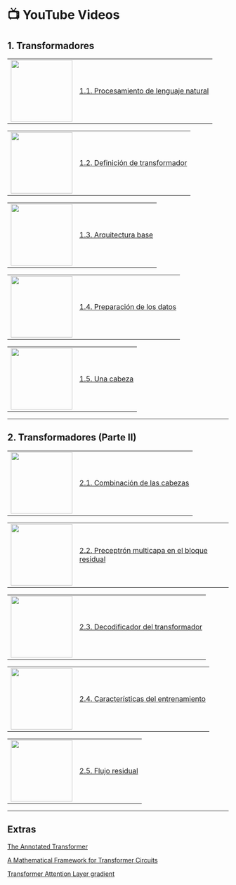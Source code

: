 # 📺 YouTube Videos

## **1. Transformadores**

<table>
<tr>
<td><a href="https://www.youtube.com/watch?v=BGH2H209rwY"><img width="140px" src="https://i.ytimg.com/vi/BGH2H209rwY/mqdefault.jpg"></a></td>
<td><a href="https://www.youtube.com/watch?v=BGH2H209rwY">1.1. Procesamiento de lenguaje natural</a><br/></td>
</tr>
</table>

<table>
<tr>
<td><a href="https://www.youtube.com/watch?v=_2BT6OeysqU"><img width="140px" src="https://i.ytimg.com/vi/_2BT6OeysqU/mqdefault.jpg"></a></td>
<td><a href="https://www.youtube.com/watch?v=_2BT6OeysqU">1.2. Definición de transformador</a><br/></td>
</tr>
</table>

<table>
<tr>
<td><a href="https://www.youtube.com/watch?v=eDceXluHjro"><img width="140px" src="https://i.ytimg.com/vi/eDceXluHjro/mqdefault.jpg"></a></td>
<td><a href="https://www.youtube.com/watch?v=eDceXluHjro">1.3. Arquitectura base</a><br/></td>
</tr>
</table>

<table>
<tr>
<td><a href="https://www.youtube.com/watch?v=uOIO1zLhUlw"><img width="140px" src="https://i.ytimg.com/vi/uOIO1zLhUlw/mqdefault.jpg"></a></td>
<td><a href="https://www.youtube.com/watch?v=uOIO1zLhUlw">1.4. Preparación de los datos</a><br/></td>
</tr>
</table>

<table>
<tr>
<td><a href="https://www.youtube.com/watch?v=kymVyHIeN4o"><img width="140px" src="https://i.ytimg.com/vi/kymVyHIeN4o/mqdefault.jpg"></a></td>
<td><a href="https://www.youtube.com/watch?v=kymVyHIeN4o">1.5. Una cabeza</a><br/></td>
</tr>
</table>

------------

## **2. Transformadores (Parte II)**

<table>
<tr>
<td><a href="https://www.youtube.com/watch?v=nw4ysA340v4"><img width="140px" src="https://i.ytimg.com/vi/nw4ysA340v4/mqdefault.jpg"></a></td>
<td><a href="https://www.youtube.com/watch?v=nw4ysA340v4">2.1. Combinación de las cabezas</a><br/></td>
</tr>
</table>

<table>
<tr>
<td><a href="https://www.youtube.com/watch?v=OkgykIX2DTM"><img width="140px" src="https://i.ytimg.com/vi/OkgykIX2DTM/mqdefault.jpg"></a></td>
<td><a href="https://www.youtube.com/watch?v=OkgykIX2DTM">2.2. Preceptrón multicapa en el bloque residual</a><br/></td>
</tr>
</table>

<table>
<tr>
<td><a href="https://www.youtube.com/watch?v=W7D6cxB75KA"><img width="140px" src="https://i.ytimg.com/vi/W7D6cxB75KA/mqdefault.jpg"></a></td>
<td><a href="https://www.youtube.com/watch?v=W7D6cxB75KA">2.3. Decodificador del transformador</a><br/></td>
</tr>
</table>

<table>
<tr>
<td><a href="https://www.youtube.com/watch?v=qzEXH9z3--0"><img width="140px" src="https://i.ytimg.com/vi/qzEXH9z3--0/mqdefault.jpg"></a></td>
<td><a href="https://www.youtube.com/watch?v=qzEXH9z3--0">2.4. Características del entrenamiento</a><br/></td>
</tr>
</table>

<table>
<tr>
<td><a href="https://www.youtube.com/watch?v=s6ERQ0QzIHg"><img width="140px" src="https://i.ytimg.com/vi/s6ERQ0QzIHg/mqdefault.jpg"></a></td>
<td><a href="https://www.youtube.com/watch?v=s6ERQ0QzIHg">2.5. Flujo residual</a><br/></td>
</tr>
</table>


------------

## **Extras**
[The Annotated Transformer](https://nlp.seas.harvard.edu/annotated-transformer/)

[A Mathematical Framework for Transformer Circuits](https://transformer-circuits.pub/2021/framework/index.html)

[Transformer Attention Layer gradient](https://say-hello2y.github.io/2022-09-07/attention-gradient)


